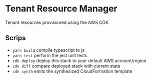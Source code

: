 # Tenant Resource Manager

Tenant resources provisioned using the AWS CDK

## Scrips

 * `yarn build`   compile typescript to js
 * `yarn test`    perform the jest unit tests
 * `cdk deploy`   deploy this stack to your default AWS account/region
 * `cdk diff`     compare deployed stack with current state
 * `cdk synth`    emits the synthesized CloudFormation template
